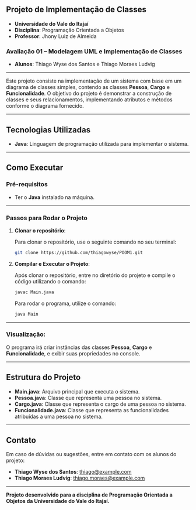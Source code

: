 ## **Projeto de Implementação de Classes**

- **Universidade do Vale do Itajaí**  
- **Disciplina**: Programação Orientada a Objetos  
- **Professor**: Jhony Luiz de Almeida

### **Avaliação 01 – Modelagem UML e Implementação de Classes**

- **Alunos**: Thiago Wyse dos Santos e Thiago Moraes Ludvig

---

Este projeto consiste na implementação de um sistema com base em um diagrama de classes simples, contendo as classes **Pessoa**, **Cargo** e **Funcionalidade**. O objetivo do projeto é demonstrar a construção de classes e seus relacionamentos, implementando atributos e métodos conforme o diagrama fornecido.

---

## **Tecnologias Utilizadas**

- **Java**: Linguagem de programação utilizada para implementar o sistema.

---

## **Como Executar**

### **Pré-requisitos**

- Ter o **Java** instalado na máquina.

---

### **Passos para Rodar o Projeto**

1. **Clonar o repositório**:

   Para clonar o repositório, use o seguinte comando no seu terminal:

   ```bash
   git clone https://github.com/thiagowyse/POOM1.git
   ```

2. **Compilar e Executar o Projeto**:

   Após clonar o repositório, entre no diretório do projeto e compile o código utilizando o comando:

   ```bash
   javac Main.java
   ```

   Para rodar o programa, utilize o comando:

   ```bash
   java Main
   ```

---

### **Visualização**:

O programa irá criar instâncias das classes **Pessoa**, **Cargo** e **Funcionalidade**, e exibir suas propriedades no console.

---

## **Estrutura do Projeto**

- **Main.java**: Arquivo principal que executa o sistema.
- **Pessoa.java**: Classe que representa uma pessoa no sistema.
- **Cargo.java**: Classe que representa o cargo de uma pessoa no sistema.
- **Funcionalidade.java**: Classe que representa as funcionalidades atribuídas a uma pessoa no sistema.

---

## **Contato**

Em caso de dúvidas ou sugestões, entre em contato com os alunos do projeto:

- **Thiago Wyse dos Santos**: [thiago@example.com](mailto:thiago@example.com)
- **Thiago Moraes Ludvig**: [thiago.moraes@example.com](mailto:thiago.moraes@example.com)

---

**Projeto desenvolvido para a disciplina de Programação Orientada a Objetos da Universidade do Vale do Itajaí.**
```
